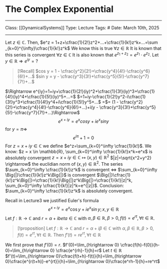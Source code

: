 # The Complex Exponential
___
Class: [[DynamicalSystems]]
Type: Lecture
Tags: # 
Date: March 10th, 2025
___


Let $z \in \mathbb{C}$. Then, $e^z = 1+z+\cfrac{1}{2!}z^2+...+\cfrac{1}{k!}z^k+...=\sum _{k=0}^{\infty}\cfrac{1}{k!}z^k$
We know this is true $\forall z \in \mathbb{R}$
It is known that this series is convergent $\forall z \in \mathbb{C}$
It is also known that $e^{z_1+z_2}=e^{z_1}\cdot e^{z_2}$.
Let $y \in \mathbb{R} \Rightarrow e^{iy} = ?$
>[!Recall]
>$cos y = 1 - \cfrac{y^2}{2!}+\cfrac{y^4}{4!}-\cfrac{y^6}{6!}+...$
>$sin y = y - \cfrac{y^3}{3!}+\cfrac{y^5}{5!}-\cfrac{y^7}{7!}+...$

$\Rightarrow e^{iy}=1+iy+\cfrac{1}{2!}(iy)^2+\cfrac{1}{3!}(iy)^3+\cfrac{1}{4!}(iy)^4+\cfrac{1}{5!}(iy)^5+...=$
$=1+iy-\cfrac{1}{2!}y^2-i\cfrac{1}{3!}y^3+\cfrac{1}{4!}y^4+i\cfrac{1}{5!}y^5+...$ =$= (1 - \cfrac{y^2}{2!}+\cfrac{y^4}{4!}-\cfrac{y^6}{6!}+...)+i(y - \cfrac{y^3}{3!}+\cfrac{y^5}{5!}-\cfrac{y^7}{7!}+...)\Rightarrow$ $$e^{x+iy}=e^xcosy+ie^xsiny$$ for $y = \pi \Rightarrow$ $$e^{i\pi}+1=0$$
For $z = x+iy \in \mathbb{C}$ we define $e^z=\sum_{k=0}^\infty \cfrac{1}{k!}$.
We know: $z = x \in \mathbb{R}, \sum_{k=0}^\infty \cfrac{1}{k!}x^k=e^x$ is absolutely convergent 
$z=x+iy\in\mathbb{C}\mapsto (x,y)\in \mathbb{R}^2$
$|z|=\sqrt{x^2+y^2} \rightarrow$ the euclidian norm of $(x,y)\in\mathbb{R}^2$.
The series $\sum_{k=0}^\infty \cfrac{1}{k!}z^k$ is convergent $\iff$ $\sum_{k=0}^\infty \Big{|}\cfrac{1}{k!}z^k\Big{|}$ is convergent
$\Big{|}\cfrac{1}{k!}z^k\Big{|}=\cfrac{1}{k!}\Big{|}z^k\Big{|}=\cfrac{1}{k!}|z|^k, \sum_{k=0}^\infty \cfrac{1}{k!}|z|^k=e^{|z|}$. 
Conclusion: $\sum_{k=0}^\infty \cfrac{1}{k!}z^k$ is absolutely convergent.

Recall in Lecture3 we justified Euler's formula $$e^{x+iy}=e^x\cos y+ie^x \sin y; x,y \in \mathbb{R}$$
Let $f:\mathbb{R}\rightarrow \mathbb{C}$ and $r=\alpha + ibeta \in \mathbb{C}$ with $\alpha, \beta \in \mathbb{R}, \beta > 0, f(t)=e^{rt}, \forall t \in \mathbb{R}$.
>[!proposition]
>Let $f:\mathbb{R}\rightarrow \mathbb{C}$ and $r=\alpha + i\beta \in \mathbb{C}$ with $\alpha, \beta \in \mathbb{R}, \beta > 0, f(t)=e^{rt}, \forall t \in \mathbb{R}$.
>Then $f'(t)=re^{rt}, \forall t \in \mathbb{R}$

We first prove that $f'(0)=r$.
$f'(0)=\lim_{h\rightarrow 0} \cfrac{f(h)-f(0)}{h-0}=\lim_{h\rightarrow 0} \cfrac{e^{rh}-1}{h}=r$
Let $t \in \mathbb{R}$
$f'(t)=\lim_{h\rightarrow 0}\cfrac{f(t+h)-f(t)}{h}=\lim_{h\rightarrow 0}\cfrac{e^{r(t+h)}-e^{rt}}{h}=\lim_{h\rightarrow 0}\cfrac{e^rh-1}{h}=re^rt$

